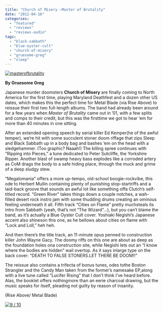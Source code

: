 ```yaml
---
title: "Church of Misery –Master of Brutality"
date: "2012-04-16"
categories: 
  - "featured"
  - "reviews"
  - "reviews-audio"
tags: 
  - "black-sabbath"
  - "blue-oyster-cult"
  - "church-of-misery"
  - "gruesome-greg"
  - "sleep"
---
```


[![](http://www.hellbound.ca/wp-content/uploads/2012/04/masterofbrutality.jpg "masterofbrutality")](http://www.hellbound.ca/wp-content/uploads/2012/04/masterofbrutality.jpg)

**By Gruesome Greg**

Japanese murder doomsters **Church of Misery** are finally coming to North America for the first time, playing Maryland Deathfest and a dozen other US dates, which makes this the perfect time for Metal Blade (via Rise Above) to reissue their first two full-length albums. The band had already been around for a few years when _Master of Brutality_ came out in ’01, with a few splits and comps to their credit, but this was the firsttime we got to hear ‘em for more than 40 minutes in one sitting.

After an extended opening speech by serial killer Ed Kemper(he of the awful temper), we’re hit with some succulent stoner doom riffage that zips Sleep and Black Sabbath up in a body bag and bashes ‘em on the head with a sledgehammer. (Too graphic? Naaah!) The killing spree continues with “Ripping into Pieces,” a tune dedicated to Peter Sutcliffe, the Yorkshire Ripper. Another blast of swamp heavy bass explodes like a corroded artery as CoM drags the body to a safe hiding place, through the muck and grime of a deep sludgy stew.

“Megalomania” offers a more up-tempo, old-school boogie-rockvibe, this ode to Herbert Mullin containing plenty of punishing stop-startriffs and a laid-back groove that sounds an awful lot like something offa Clutch’s self-titled record. “Green River” takes things down a couple notches, a wah-filled desert rock instro jam with some thudding drums creating an ominous feeling underneath it all. Fifth track “Cities on Flame” pretty muchsteals its intro from Sabbath (yeah, that’s not “The Wizard”…), but you can’t blame the band, as it’s actually a Blue Oyster Cult cover. Yoshiaki Negishi’s Japanese accent also shineson this one, as he bellows about cities on flame with “Lock and Loll,” heh heh.

And then there’s the title track, an 11-minute opus penned to construction killer John Wayne Gacy. The doomy riffs on this one are about as deep as the foundation holes ona construction site, while Negishi lets out an “I know where the bodies are hidden” wail overtop. As it says inlarge type on the back cover: “DEATH TO FALSE STONERS.LET THERE BE DOOM!!”

The reissue also contains a trifecta of bonus tunes, odes tothe Boston Strangler and the Candy Man taken from the former’s namesake EP,along with a live tune called “Lucifer Rising” that I don’t think I’ve heard before. Alas, the booklet offers nothingmore than an eerie charcoal drawing, but the music speaks for itself, pleading not guilty by reason of insanity.

(Rise Above/ Metal Blade)

[![](http://www.hellbound.ca/wp-content/uploads/2009/05/review9.png "9 / 10")](http://www.hellbound.ca/wp-content/uploads/2009/05/review9.png)
